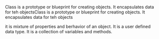 Class is a prototype or blueprint for creating objects. It encapsulates data for teh objectsClass is a prototype or blueprint for creating objects. It encapsulates data for teh objects

it is mixture of properties and berhavior of an object. It is a user defined data type. It is a collection of variables and methods.